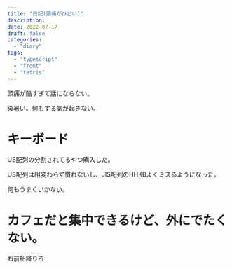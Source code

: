 ```yaml
---
title: "日記(頭痛がひどい)"
description:
date: 2022-07-17
draft: false
categories:
  - "diary"
tags:
  - "typescript"
  - "front"
  - "tetris"
---
```


頭痛が酷すぎて話にならない。

後暑い。何もする気が起きない。

# キーボード

US配列の分割されてるやつ購入した。

US配列は相変わらず慣れないし、JIS配列のHHKBよくミスるようになった。

何もうまくいかない。

# カフェだと集中できるけど、外にでたくない。

お前船降りろ
